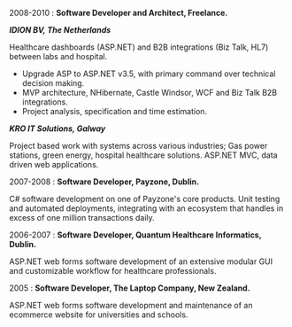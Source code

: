 
2008-2010
:   **Software Developer and Architect, Freelance.**

___IDION BV, The Netherlands___

Healthcare dashboards (ASP.NET) and B2B integrations (Biz Talk, HL7) between labs and hospital.

* Upgrade ASP to ASP.NET v3.5, with primary command over technical decision making.
* MVP architecture, NHibernate, Castle Windsor, WCF and Biz Talk B2B integrations.
* Project analysis, specification and time estimation.

___KRO IT Solutions, Galway___

Project based work with systems across various industries; Gas power stations, green energy, hospital healthcare solutions.
ASP.NET MVC, data driven web applications.

2007-2008
:   **Software Developer, Payzone, Dublin.**

C# software development on one of Payzone's core products.
Unit testing and automated deployments, integrating with an ecosystem that handles in excess of one million transactions daily.

2006-2007
:   **Software Developer, Quantum Healthcare Informatics, Dublin.**

ASP.NET web forms software development of an extensive modular GUI and customizable workflow for healthcare professionals.

2005
:   **Software Developer, The Laptop Company, New Zealand.**

ASP.NET web forms software development and maintenance of an ecommerce website for universities and schools.
